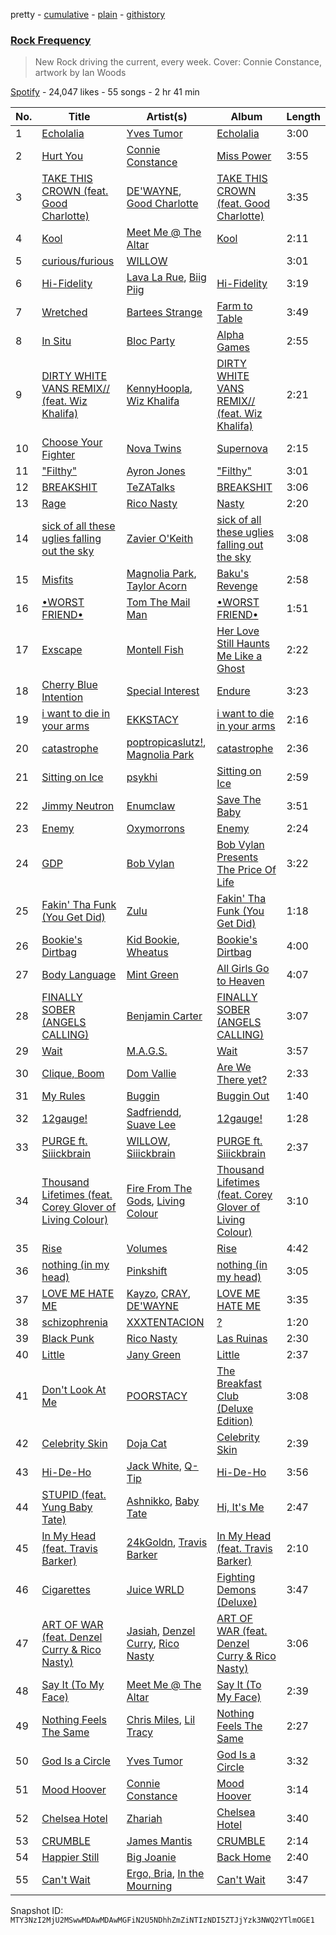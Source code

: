 pretty - [cumulative](/playlists/cumulative/37i9dQZF1DX14rbJEM3cke.md) - [plain](/playlists/plain/37i9dQZF1DX14rbJEM3cke) - [githistory](https://github.githistory.xyz/mackorone/spotify-playlist-archive/blob/main/playlists/plain/37i9dQZF1DX14rbJEM3cke)

### [Rock Frequency](https://open.spotify.com/playlist/37i9dQZF1DX14rbJEM3cke)

> New Rock driving the current, every week\. Cover: Connie Constance, artwork by Ian Woods

[Spotify](https://open.spotify.com/user/spotify) - 24,047 likes - 55 songs - 2 hr 41 min

| No. | Title | Artist(s) | Album | Length |
|---|---|---|---|---|
| 1 | [Echolalia](https://open.spotify.com/track/7uECCWx2tz4T102b2QBS0p) | [Yves Tumor](https://open.spotify.com/artist/0qu422H5MOoQxGjd4IzHbS) | [Echolalia](https://open.spotify.com/album/1wB9R3FzxA4LhrKF2tW11r) | 3:00 |
| 2 | [Hurt You](https://open.spotify.com/track/3Cy088VMsvC4xsIQd30UnX) | [Connie Constance](https://open.spotify.com/artist/4RB2kk5dmocmMiHFBlmOEt) | [Miss Power](https://open.spotify.com/album/37pi6A0dr6Puse1u2xHkdD) | 3:55 |
| 3 | [TAKE THIS CROWN \(feat\. Good Charlotte\)](https://open.spotify.com/track/2IY9lQ8pD2uVzAoIxJUPK8) | [DE'WAYNE](https://open.spotify.com/artist/4lpKeKXJYkglSWyEmnOF7O), [Good Charlotte](https://open.spotify.com/artist/5aYyPjAsLj7UzANzdupwnS) | [TAKE THIS CROWN \(feat\. Good Charlotte\)](https://open.spotify.com/album/5A4pLq7sNTS4kdEnd6lN9M) | 3:35 |
| 4 | [Kool](https://open.spotify.com/track/2lgUEHBeAM9b0gpkwzLW6H) | [Meet Me @ The Altar](https://open.spotify.com/artist/4bzfsZhaLW6VWHLh1sqcrK) | [Kool](https://open.spotify.com/album/4AERPveWzXsS4SIBWBVIsv) | 2:11 |
| 5 | [curious/furious](https://open.spotify.com/track/2OdRGWLkvSccWOrYFlbIFF) | [WILLOW](https://open.spotify.com/artist/3rWZHrfrsPBxVy692yAIxF) | [<COPINGMECHANISM>](https://open.spotify.com/album/0oMXn0MNLNyvB4iJPZXOuV) | 3:01 |
| 6 | [Hi\-Fidelity](https://open.spotify.com/track/2d9UdLMMe80RNfuQcGmuIe) | [Lava La Rue](https://open.spotify.com/artist/271bbpX3pdCi56ZJA1jQ43), [Biig Piig](https://open.spotify.com/artist/4GoD5FJCgC0lbzde7ly44M) | [Hi\-Fidelity](https://open.spotify.com/album/0ZNelJy2iPIK2YtGHCuB3t) | 3:19 |
| 7 | [Wretched](https://open.spotify.com/track/1wmx1Icz0XuAfyU8Dgio74) | [Bartees Strange](https://open.spotify.com/artist/6Gl4Q3ePw6HKMfIOix5QpG) | [Farm to Table](https://open.spotify.com/album/5szOdnVq0e6pDDFNxz6YK3) | 3:49 |
| 8 | [In Situ](https://open.spotify.com/track/7LVck898vegWlmM0Rwc81Z) | [Bloc Party](https://open.spotify.com/artist/3MM8mtgFzaEJsqbjZBSsHJ) | [Alpha Games](https://open.spotify.com/album/12I46H1wjhsfOdf8iEETlB) | 2:55 |
| 9 | [DIRTY WHITE VANS REMIX// \(feat\. Wiz Khalifa\)](https://open.spotify.com/track/4itBuIySoAuWR1gVk1xA1S) | [KennyHoopla](https://open.spotify.com/artist/5ObBtv5VunwwhQaXXnUrsM), [Wiz Khalifa](https://open.spotify.com/artist/137W8MRPWKqSmrBGDBFSop) | [DIRTY WHITE VANS REMIX// \(feat\. Wiz Khalifa\)](https://open.spotify.com/album/5jODAtLZwHOfDaOWprFtZL) | 2:21 |
| 10 | [Choose Your Fighter](https://open.spotify.com/track/6tL8gSH1BWB5noSIac3uGZ) | [Nova Twins](https://open.spotify.com/artist/7I95CM75shzCjHuTzrepjM) | [Supernova](https://open.spotify.com/album/41ycYGcnhkDb3pFkL8vSPJ) | 2:15 |
| 11 | ["Filthy"](https://open.spotify.com/track/2KkglYERoV6dGi9ME4iYsw) | [Ayron Jones](https://open.spotify.com/artist/1iEaqWaYpKo9x0OrEq7Q7z) | ["Filthy"](https://open.spotify.com/album/0Br6de1bBO1f2FStNS2Vl5) | 3:01 |
| 12 | [BREAKSHIT](https://open.spotify.com/track/0ok3UY3md3PXEeAIHqUqHB) | [TeZATalks](https://open.spotify.com/artist/6olAhxDEja5fYKEHF6tA2W) | [BREAKSHIT](https://open.spotify.com/album/0fueqpe5caBgCuSRT1nwPt) | 3:06 |
| 13 | [Rage](https://open.spotify.com/track/0d3pSVPhCfuzAJLyMUZYjT) | [Rico Nasty](https://open.spotify.com/artist/2OaHYHb2XcFPvqL3VsyPzU) | [Nasty](https://open.spotify.com/album/4RKiTVGT9pCVRnqIkwKWo1) | 2:20 |
| 14 | [sick of all these uglies falling out the sky](https://open.spotify.com/track/588VSkCIXBKt0d7qdhEIuA) | [Zavier O'Keith](https://open.spotify.com/artist/2UVj3KVaby1WqCXPH7cwTR) | [sick of all these uglies falling out the sky](https://open.spotify.com/album/3HIeVaZ8g0siu6WUgd1yL0) | 3:08 |
| 15 | [Misfits](https://open.spotify.com/track/6W9CY1yt4FoAi2vKiqQLz0) | [Magnolia Park](https://open.spotify.com/artist/7B76SsfzG0wWk1WEvGzCmY), [Taylor Acorn](https://open.spotify.com/artist/1A0WloDoRE88uUwo3wensY) | [Baku's Revenge](https://open.spotify.com/album/07wQSjTds9132XAwuYzBWF) | 2:58 |
| 16 | [•WORST FRIEND•](https://open.spotify.com/track/4RUGYWQDRkJhRTvTcP3DAW) | [Tom The Mail Man](https://open.spotify.com/artist/1ueFyDvrq8tCjAd6x8AVxD) | [•WORST FRIEND•](https://open.spotify.com/album/1SshwvydhfbsSGM8iXrU3A) | 1:51 |
| 17 | [Exscape](https://open.spotify.com/track/2JxPgHghyuG0SKNy8htBWg) | [Montell Fish](https://open.spotify.com/artist/5nvWOyAkfNgVLKESq4fOj2) | [Her Love Still Haunts Me Like a Ghost](https://open.spotify.com/album/3q6BNwqgHKVzXzAv2ZV6tD) | 2:22 |
| 18 | [Cherry Blue Intention](https://open.spotify.com/track/2JrozyGS7r75L39rt3xoGx) | [Special Interest](https://open.spotify.com/artist/2CYTLJOt91YLe1JLStFu6m) | [Endure](https://open.spotify.com/album/7EU4Jf2J97Iamh3lwHCHy9) | 3:23 |
| 19 | [i want to die in your arms](https://open.spotify.com/track/08KjCNJAIG6Y41ssp19yTn) | [EKKSTACY](https://open.spotify.com/artist/0ynzbXwyCzxicMKHBoOkSH) | [i want to die in your arms](https://open.spotify.com/album/4TdNXt2F6mfD6ViYi2vt7f) | 2:16 |
| 20 | [catastrophe](https://open.spotify.com/track/23CIjjRFiqwaAGHmF1p5oX) | [poptropicaslutz!](https://open.spotify.com/artist/08DN8ZbOSeuTELiQjc4Jl8), [Magnolia Park](https://open.spotify.com/artist/7B76SsfzG0wWk1WEvGzCmY) | [catastrophe](https://open.spotify.com/album/2jEt25RLXZn6gtav3jtven) | 2:36 |
| 21 | [Sitting on Ice](https://open.spotify.com/track/6RYRFuYDMyJIzmzLprp9rZ) | [psykhi](https://open.spotify.com/artist/6Jv3pqZlwHy3RlsfdBGbRc) | [Sitting on Ice](https://open.spotify.com/album/1YN7nOQ8g1n4VvHDrMVs60) | 2:59 |
| 22 | [Jimmy Neutron](https://open.spotify.com/track/2nz67XVT2Ir9Y4YT8QM8sZ) | [Enumclaw](https://open.spotify.com/artist/79yETfINxnDl54mTKLZUlb) | [Save The Baby](https://open.spotify.com/album/04MxjBwa4oIgWxBlu4iS14) | 3:51 |
| 23 | [Enemy](https://open.spotify.com/track/6uw93PQ8gHcceraxPfCFUp) | [Oxymorrons](https://open.spotify.com/artist/3GDw9k8FzlOUxPzDUaUhlZ) | [Enemy](https://open.spotify.com/album/5kiallXslLnp6hxZRFhDkp) | 2:24 |
| 24 | [GDP](https://open.spotify.com/track/0nQivvsZFERbPwGO6gp4KL) | [Bob Vylan](https://open.spotify.com/artist/6XgIk9Y6qy6JCMZVime6DQ) | [Bob Vylan Presents The Price Of Life](https://open.spotify.com/album/4OF9eUiJhh9iUasNJnzC7m) | 3:22 |
| 25 | [Fakin' Tha Funk \(You Get Did\)](https://open.spotify.com/track/1FjenYfXVnQprQ0X5OWofT) | [Zulu](https://open.spotify.com/artist/38tO9pZm2G0JjANgRFvC1a) | [Fakin' Tha Funk \(You Get Did\)](https://open.spotify.com/album/2EAvdBjYRXRijWfmTMgfEW) | 1:18 |
| 26 | [Bookie's Dirtbag](https://open.spotify.com/track/4RWbO2RDo6yyA12R3TNVsx) | [Kid Bookie](https://open.spotify.com/artist/7DiLiJ8nji6DslsFSzx0IV), [Wheatus](https://open.spotify.com/artist/4mYFgEjpQT4IKOrjOUKyXu) | [Bookie's Dirtbag](https://open.spotify.com/album/5mxfUmBRoMzVoDW8bFeq1K) | 4:00 |
| 27 | [Body Language](https://open.spotify.com/track/45t5U9tRXXYjp40w4PZpgU) | [Mint Green](https://open.spotify.com/artist/5ivuVlLA09RcBnLFkOza7C) | [All Girls Go to Heaven](https://open.spotify.com/album/0dU3VxFjynVOH4jjv7CySV) | 4:07 |
| 28 | [FINALLY SOBER \(ANGELS CALLING\)](https://open.spotify.com/track/2PzygCxvCYzsIyc50VStxD) | [Benjamin Carter](https://open.spotify.com/artist/2mN6M9Kde408WNk0YrHnQn) | [FINALLY SOBER \(ANGELS CALLING\)](https://open.spotify.com/album/6E0GwKl75NuFkeh6WoFI03) | 3:07 |
| 29 | [Wait](https://open.spotify.com/track/1YUKuWqXXMDoIWMxeTHPDf) | [M.A.G.S.](https://open.spotify.com/artist/1EEbOYIZFHRuGEgL39cN3s) | [Wait](https://open.spotify.com/album/3THLOqXhxu22JUfr78jGPn) | 3:57 |
| 30 | [Clique, Boom](https://open.spotify.com/track/5rWy99nNNONycsObYOMzHx) | [Dom Vallie](https://open.spotify.com/artist/7z29vXpa0PYA6mngEsWNXk) | [Are We There yet?](https://open.spotify.com/album/4EhXfx3WlNuUYsefNjrvUv) | 2:33 |
| 31 | [My Rules](https://open.spotify.com/track/4xgO0AFVemVCeykCtnMclo) | [Buggin](https://open.spotify.com/artist/3cMV6gZTWyfJZCaGl2eZBJ) | [Buggin Out](https://open.spotify.com/album/1O5No0llscbBeLTjdirKZd) | 1:40 |
| 32 | [12gauge!](https://open.spotify.com/track/5lBXXaxSVZl5p1a5yRxoW9) | [Sadfriendd](https://open.spotify.com/artist/4UT0p3ljEiD472lZp44KLH), [Suave Lee](https://open.spotify.com/artist/5RfBPFjY4Fhgilc3C8cAAg) | [12gauge!](https://open.spotify.com/album/5BVfws8wnQ9rRmz9RUJOg3) | 1:28 |
| 33 | [PURGE ft\. Siiickbrain](https://open.spotify.com/track/1DtlyZk7uxrg5T29zQls44) | [WILLOW](https://open.spotify.com/artist/3rWZHrfrsPBxVy692yAIxF), [Siiickbrain](https://open.spotify.com/artist/1oPEr1Ci8sWOYj8SSh2VPE) | [PURGE ft\. Siiickbrain](https://open.spotify.com/album/5O7wZ6lbvfTi7OJexsULS1) | 2:37 |
| 34 | [Thousand Lifetimes \(feat\. Corey Glover of Living Colour\)](https://open.spotify.com/track/0sRAH3UW1W7jUo3CZq0OAH) | [Fire From The Gods](https://open.spotify.com/artist/6yeRY2d7gubXoymv3DAYhS), [Living Colour](https://open.spotify.com/artist/6Uhp7WA6sjm5ZL6Xz561de) | [Thousand Lifetimes \(feat\. Corey Glover of Living Colour\)](https://open.spotify.com/album/2lYajN3YIVlefdcwxG4jV3) | 3:10 |
| 35 | [Rise](https://open.spotify.com/track/6gWUB6hS6SuyvaKzYAltn8) | [Volumes](https://open.spotify.com/artist/1DgmdsnwOexqTH8ohPCFAU) | [Rise](https://open.spotify.com/album/78EFhqgH0Ho0EfcWvqWi3w) | 4:42 |
| 36 | [nothing \(in my head\)](https://open.spotify.com/track/4PFn8XOYbV4zlWr4Jhu7XX) | [Pinkshift](https://open.spotify.com/artist/3bfSaJqEYosPcdoCN06G3P) | [nothing \(in my head\)](https://open.spotify.com/album/42jJ257HJG8CNZdGGpj61K) | 3:05 |
| 37 | [LOVE ME HATE ME](https://open.spotify.com/track/32FxL1gNFABVzfK4gK2Ate) | [Kayzo](https://open.spotify.com/artist/72iCiKwu6nu6Qq9emIwzYv), [CRAY](https://open.spotify.com/artist/7pylhrS9HpyWwbTtmEqg9K), [DE'WAYNE](https://open.spotify.com/artist/4lpKeKXJYkglSWyEmnOF7O) | [LOVE ME HATE ME](https://open.spotify.com/album/5SeCLmnrUikDL9dMCAgBzz) | 3:35 |
| 38 | [schizophrenia](https://open.spotify.com/track/5b6zjsBrZCqe6RFycLz2tc) | [XXXTENTACION](https://open.spotify.com/artist/15UsOTVnJzReFVN1VCnxy4) | [?](https://open.spotify.com/album/2Ti79nwTsont5ZHfdxIzAm) | 1:20 |
| 39 | [Black Punk](https://open.spotify.com/track/1irb49XkVPBjDpy0pckq5M) | [Rico Nasty](https://open.spotify.com/artist/2OaHYHb2XcFPvqL3VsyPzU) | [Las Ruinas](https://open.spotify.com/album/6pyTFqxVk6Js8A8xfOg8ZO) | 2:30 |
| 40 | [Little](https://open.spotify.com/track/0lfKHiSPfnNOazjUCyjR8a) | [Jany Green](https://open.spotify.com/artist/1Qg99NvQcJaAMmmDl6nPRv) | [Little](https://open.spotify.com/album/3lphUHd1yZ8IkozaqxTCWb) | 2:37 |
| 41 | [Don't Look At Me](https://open.spotify.com/track/5hQZDntIU1PbXhmH94kZoM) | [POORSTACY](https://open.spotify.com/artist/7vSY9HEreOqb1Llar3UC38) | [The Breakfast Club \(Deluxe Edition\)](https://open.spotify.com/album/2TdlMuVGZfRMgPvB467tu2) | 3:08 |
| 42 | [Celebrity Skin](https://open.spotify.com/track/66bLKGXOk3kPWWHP7Tbrki) | [Doja Cat](https://open.spotify.com/artist/5cj0lLjcoR7YOSnhnX0Po5) | [Celebrity Skin](https://open.spotify.com/album/2y8KeBe1RXU46rnl4lpzHl) | 2:39 |
| 43 | [Hi\-De\-Ho](https://open.spotify.com/track/3GkZwRXM2Dsd8c25qYSmGU) | [Jack White](https://open.spotify.com/artist/4FZ3j1oH43e7cukCALsCwf), [Q\-Tip](https://open.spotify.com/artist/3ZotbHeyVQKxQCPDJuQ4SU) | [Hi\-De\-Ho](https://open.spotify.com/album/4oAHIlamiKhZ6wg1lXbAdG) | 3:56 |
| 44 | [STUPID \(feat\. Yung Baby Tate\)](https://open.spotify.com/track/6qNB2ChCVPepl5ZjVJJTUW) | [Ashnikko](https://open.spotify.com/artist/3PyJHH2wyfQK3WZrk9rpmP), [Baby Tate](https://open.spotify.com/artist/3IJ21966TwNZI24MwZHMu4) | [Hi, It's Me](https://open.spotify.com/album/5eKuModdAdZRmc51241r4D) | 2:47 |
| 45 | [In My Head \(feat\. Travis Barker\)](https://open.spotify.com/track/3I3O8aazwBKkXN6RNjY06L) | [24kGoldn](https://open.spotify.com/artist/6fWVd57NKTalqvmjRd2t8Z), [Travis Barker](https://open.spotify.com/artist/4exLIFE8sISLr28sqG1qNX) | [In My Head \(feat\. Travis Barker\)](https://open.spotify.com/album/7CN4YY7AIz6Fh1FYNlRvaS) | 2:10 |
| 46 | [Cigarettes](https://open.spotify.com/track/1CfuBY3BDdKpooQ9L5zgUc) | [Juice WRLD](https://open.spotify.com/artist/4MCBfE4596Uoi2O4DtmEMz) | [Fighting Demons \(Deluxe\)](https://open.spotify.com/album/1typPCwqyXMfFpvDZAyKew) | 3:47 |
| 47 | [ART OF WAR \(feat\. Denzel Curry & Rico Nasty\)](https://open.spotify.com/track/75tFBhZ34HNOiPder8VFYt) | [Jasiah](https://open.spotify.com/artist/7502fDxg339jvGV08Jd4R0), [Denzel Curry](https://open.spotify.com/artist/6fxyWrfmjcbj5d12gXeiNV), [Rico Nasty](https://open.spotify.com/artist/2OaHYHb2XcFPvqL3VsyPzU) | [ART OF WAR \(feat\. Denzel Curry & Rico Nasty\)](https://open.spotify.com/album/7GtrF4bpZE45mzZYCOzJMS) | 3:06 |
| 48 | [Say It \(To My Face\)](https://open.spotify.com/track/2UMeGWmUri9RVpmckPV9Jt) | [Meet Me @ The Altar](https://open.spotify.com/artist/4bzfsZhaLW6VWHLh1sqcrK) | [Say It \(To My Face\)](https://open.spotify.com/album/0zErHJ7vr4Ao9VgoX3RUYm) | 2:39 |
| 49 | [Nothing Feels The Same](https://open.spotify.com/track/3zCnua0vS5z5znRZANOdPD) | [Chris Miles](https://open.spotify.com/artist/2m2kx6kzvl75SabOVfkL5i), [Lil Tracy](https://open.spotify.com/artist/5g63iWaMJ2UrkZMkCC8dMi) | [Nothing Feels The Same](https://open.spotify.com/album/515rtQrzLwPpwdCTfJdefa) | 2:27 |
| 50 | [God Is a Circle](https://open.spotify.com/track/3Ym2LEWrSJyvxjfYTmshCS) | [Yves Tumor](https://open.spotify.com/artist/0qu422H5MOoQxGjd4IzHbS) | [God Is a Circle](https://open.spotify.com/album/64m4Jlu0suYBFMpQeafoUa) | 3:32 |
| 51 | [Mood Hoover](https://open.spotify.com/track/1Kma7Z2DAv6tI7beez0Jqo) | [Connie Constance](https://open.spotify.com/artist/4RB2kk5dmocmMiHFBlmOEt) | [Mood Hoover](https://open.spotify.com/album/6QMxKOuHssNVCqphLFbUn1) | 3:14 |
| 52 | [Chelsea Hotel](https://open.spotify.com/track/3yuUo3VJreRdasr1erzGJM) | [Zhariah](https://open.spotify.com/artist/1acX2jfBZ38KLMwFh3ldm7) | [Chelsea Hotel](https://open.spotify.com/album/3tHJ7OgxXS3OjKmvkwNOGS) | 3:40 |
| 53 | [CRUMBLE](https://open.spotify.com/track/1ud2gKMwBIK5XkePiIr16r) | [James Mantis](https://open.spotify.com/artist/0HzRhsDxi3nyKikga3GW5r) | [CRUMBLE](https://open.spotify.com/album/3tukKF6gkRQ7OIWu3kse3j) | 2:14 |
| 54 | [Happier Still](https://open.spotify.com/track/3NSmfa5DmtEy27GgSPScdl) | [Big Joanie](https://open.spotify.com/artist/39cxr26gqrCiUgIkz4lA8j) | [Back Home](https://open.spotify.com/album/6hRU0VsRHXdlompg7pC79m) | 2:40 |
| 55 | [Can't Wait](https://open.spotify.com/track/3GEhHEU3nkK2vGFqmKWKc3) | [Ergo, Bria](https://open.spotify.com/artist/0AF9HrL08aOaZPsIiO8GmA), [In the Mourning](https://open.spotify.com/artist/1uzirhDmkUbDDaBGcwfd0h) | [Can't Wait](https://open.spotify.com/album/02OI10erl4E2J2WUOp5mv0) | 3:47 |

Snapshot ID: `MTY3NzI2MjU2MSwwMDAwMDAwMGFiN2U5NDhhZmZiNTIzNDI5ZTJjYzk3NWQ2YTlmOGE1`
